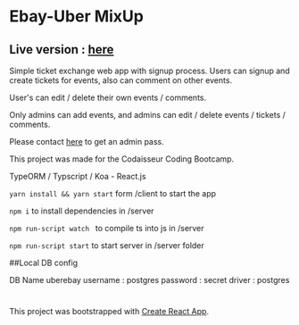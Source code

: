 # Ebay-Uber MixUp

## Live version : [here](https://ebay-for-tickets.herokuapp.com/) 



Simple ticket exchange web app with signup process. Users can signup and create tickets for events, also can comment on other events. 

User's can edit / delete their own events / comments. 

Only admins can add events, and admins can edit / delete events / tickets / comments. 

Please contact [here](mailto:beratson@gmail.com) to get an admin pass. 

This project was made for the Codaisseur Coding Bootcamp. 

TypeORM / Typscript / Koa - React.js

`yarn install && yarn start` form /client to start the app

`npm i` to install dependencies in /server

`npm run-script watch ` to compile ts into js in /server

`npm run-script start` to start server in /server folder

##Local DB config

DB Name uberebay
username : postgres
password : secret
driver : postgres


#

This project was bootstrapped with [Create React App](https://github.com/facebookincubator/create-react-app).
#
